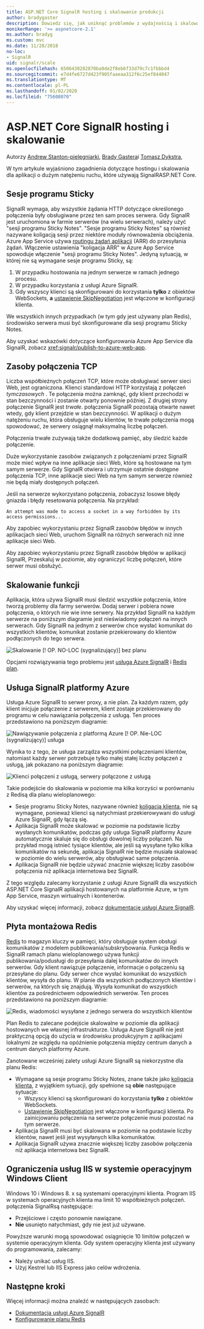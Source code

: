 ```yaml
---
title: ASP.NET Core SignalR hosting i skalowanie produkcji
author: bradygaster
description: Dowiedz się, jak uniknąć problemów z wydajnością i skalowaniem w aplikacjach korzystających z ASP.NET Core SignalR.
monikerRange: '>= aspnetcore-2.1'
ms.author: bradyg
ms.custom: mvc
ms.date: 11/28/2018
no-loc:
- SignalR
uid: signalr/scale
ms.openlocfilehash: 6506430202870ba9de2f8eb6f33d79c7c1fbbbd4
ms.sourcegitcommit: e7d4fe6727d423f905faaeaa312f6c25ef844047
ms.translationtype: MT
ms.contentlocale: pl-PL
ms.lasthandoff: 01/02/2020
ms.locfileid: "75608070"
---
```

# <a name="aspnet-core-opno-locsignalr-hosting-and-scaling"></a>ASP.NET Core SignalR hosting i skalowanie

Autorzy [Andrew Stanton-pielęgniarki](https://twitter.com/anurse), [Brady Gastera](https://twitter.com/bradygaster)i [Tomasz Dykstra](https://github.com/tdykstra),

W tym artykule wyjaśniono zagadnienia dotyczące hostingu i skalowania dla aplikacji o dużym natężeniu ruchu, które używają SignalRASP.NET Core.

## <a name="sticky-sessions"></a>Sesje programu Sticky

SignalR wymaga, aby wszystkie żądania HTTP dotyczące określonego połączenia były obsługiwane przez ten sam proces serwera. Gdy SignalR jest uruchomiona w farmie serwerów (na wielu serwerach), należy użyć "sesji programu Sticky Notes". "Sesje programu Sticky Notes" są również nazywane koligacją sesji przez niektóre moduły równoważenia obciążenia. Azure App Service używa [routingu żądań aplikacji](https://docs.microsoft.com/iis/extensions/planning-for-arr/application-request-routing-version-2-overview) (ARR) do przesyłania żądań. Włączenie ustawienia "koligacja ARR" w Azure App Service spowoduje włączenie "sesji programu Sticky Notes". Jedyną sytuacją, w której nie są wymagane sesje programu Sticky, są:

1. W przypadku hostowania na jednym serwerze w ramach jednego procesu.
1. W przypadku korzystania z usługi Azure SignalR.
1. Gdy wszyscy klienci są skonfigurowani do korzystania **tylko** z obiektów WebSockets, **a** [ustawienie SkipNegotiation](xref:signalr/configuration#configure-additional-options) jest włączone w konfiguracji klienta.

We wszystkich innych przypadkach (w tym gdy jest używany plan Redis), środowisko serwera musi być skonfigurowane dla sesji programu Sticky Notes.

Aby uzyskać wskazówki dotyczące konfigurowania Azure App Service dla SignalR, zobacz <xref:signalr/publish-to-azure-web-app>.

## <a name="tcp-connection-resources"></a>Zasoby połączenia TCP

Liczba współbieżnych połączeń TCP, które może obsługiwać serwer sieci Web, jest ograniczona. Klienci standardowi HTTP korzystają z połączeń *tymczasowych* . Te połączenia można zamknąć, gdy klient przechodzi w stan bezczynności i zostanie otwarty ponownie później. Z drugiej strony połączenie SignalR jest *trwałe*. połączenia SignalR pozostają otwarte nawet wtedy, gdy klient przejdzie w stan bezczynności. W aplikacji o dużym natężeniu ruchu, która obsługuje wielu klientów, te trwałe połączenia mogą spowodować, że serwery osiągnął maksymalną liczbę połączeń.

Połączenia trwałe zużywają także dodatkową pamięć, aby śledzić każde połączenie.

Duże wykorzystanie zasobów związanych z połączeniami przez SignalR może mieć wpływ na inne aplikacje sieci Web, które są hostowane na tym samym serwerze. Gdy SignalR otwiera i utrzymuje ostatnie dostępne połączenia TCP, inne aplikacje sieci Web na tym samym serwerze również nie będą miały dostępnych połączeń.

Jeśli na serwerze wykorzystano połączenia, zobaczysz losowe błędy gniazda i błędy resetowania połączenia. Na przykład:

```
An attempt was made to access a socket in a way forbidden by its access permissions...
```

Aby zapobiec wykorzystaniu przez SignalR zasobów błędów w innych aplikacjach sieci Web, uruchom SignalR na różnych serwerach niż inne aplikacje sieci Web.

Aby zapobiec wykorzystaniu przez SignalR zasobów błędów w aplikacji SignalR, Przeskaluj w poziomie, aby ograniczyć liczbę połączeń, które serwer musi obsłużyć.

## <a name="scale-out"></a>Skalowanie funkcji

Aplikacja, która używa SignalR musi śledzić wszystkie połączenia, które tworzą problemy dla farmy serwerów. Dodaj serwer i pobiera nowe połączenia, o których nie wie inne serwery. Na przykład SignalR na każdym serwerze na poniższym diagramie jest nieświadomy połączeń na innych serwerach. Gdy SignalR na jednym z serwerów chce wysłać komunikat do wszystkich klientów, komunikat zostanie przekierowany do klientów podłączonych do tego serwera.

![Skalowanie [! OP. NO-LOC (sygnalizujący)] bez planu](scale/_static/scale-no-backplane.png)

Opcjami rozwiązywania tego problemu jest [usługa Azure SignalR](#azure-signalr-service) i [Redis plan](#redis-backplane).

## <a name="azure-opno-locsignalr-service"></a>Usługa SignalR platformy Azure

Usługa Azure SignalR to serwer proxy, a nie plan. Za każdym razem, gdy klient inicjuje połączenie z serwerem, klient zostaje przekierowany do programu w celu nawiązania połączenia z usługą. Ten proces przedstawiono na poniższym diagramie:

![Nawiązywanie połączenia z platformą Azure [! OP. Nie-LOC (sygnalizujący)] usługa](scale/_static/azure-signalr-service-one-connection.png)

Wynika to z tego, że usługa zarządza wszystkimi połączeniami klientów, natomiast każdy serwer potrzebuje tylko małej stałej liczby połączeń z usługą, jak pokazano na poniższym diagramie:

![Klienci połączeni z usługą, serwery połączone z usługą](scale/_static/azure-signalr-service-multiple-connections.png)

Takie podejście do skalowania w poziomie ma kilka korzyści w porównaniu z Redisą dla planu wieloplanowego:

* Sesje programu Sticky Notes, nazywane również [koligacją klienta](/iis/extensions/configuring-application-request-routing-arr/http-load-balancing-using-application-request-routing#step-3---configure-client-affinity), nie są wymagane, ponieważ klienci są natychmiast przekierowywani do usługi Azure SignalR, gdy łączą się.
* Aplikacja SignalR może skalować w poziomie na podstawie liczby wysłanych komunikatów, podczas gdy usługa SignalR platformy Azure automatycznie skaluje się do obsługi dowolnej liczby połączeń. Na przykład mogą istnieć tysiące klientów, ale jeśli są wysyłane tylko kilka komunikatów na sekundę, aplikacja SignalR nie będzie musiała skalować w poziomie do wielu serwerów, aby obsługiwać same połączenia.
* Aplikacja SignalR nie będzie używać znacznie większej liczby zasobów połączenia niż aplikacja internetowa bez SignalR.

Z tego względu zalecamy korzystanie z usługi Azure SignalR dla wszystkich ASP.NET Core SignalR aplikacji hostowanych na platformie Azure, w tym App Service, maszyn wirtualnych i kontenerów.

Aby uzyskać więcej informacji, zobacz [dokumentację usługi Azure SignalR](/azure/azure-signalr/signalr-overview).

## <a name="redis-backplane"></a>Płyta montażowa Redis

[Redis](https://redis.io/) to magazyn kluczy w pamięci, który obsługuje system obsługi komunikatów z modelem publikowania/subskrybowania. Funkcja Redis w SignalR ramach planu wieloplanowego używa funkcji publikowania/podusługi do przesyłania dalej komunikatów do innych serwerów. Gdy klient nawiązuje połączenie, informacje o połączeniu są przesyłane do planu. Gdy serwer chce wysłać komunikat do wszystkich klientów, wysyła do planu. W planie dla wszystkich podłączonych klientów i serwerów, na których się znajdują. Wysyła komunikat do wszystkich klientów za pośrednictwem odpowiednich serwerów. Ten proces przedstawiono na poniższym diagramie:

![Redis, wiadomości wysyłane z jednego serwera do wszystkich klientów](scale/_static/redis-backplane.png)

Plan Redis to zalecane podejście skalowalne w poziomie dla aplikacji hostowanych we własnej infrastrukturze. Usługa Azure SignalR nie jest praktyczną opcją do użycia w środowisku produkcyjnym z aplikacjami lokalnymi ze względu na opóźnienie połączenia między centrum danych a centrum danych platformy Azure.

Zanotowane wcześniej zalety usługi Azure SignalR są niekorzystne dla planu Redis:

* Wymagane są sesje programu Sticky Notes, znane także jako [koligacja klienta](/iis/extensions/configuring-application-request-routing-arr/http-load-balancing-using-application-request-routing#step-3---configure-client-affinity), z wyjątkiem sytuacji, gdy spełnione są **obie** następujące sytuacje:
  * Wszyscy klienci są skonfigurowani do korzystania **tylko** z obiektów WebSockets.
  * [Ustawienie SkipNegotiation](xref:signalr/configuration#configure-additional-options) jest włączone w konfiguracji klienta. 
   Po zainicjowaniu połączenia na serwerze połączenie musi pozostać na tym serwerze.
* Aplikacja SignalR musi być skalowana w poziomie na podstawie liczby klientów, nawet jeśli jest wysyłanych kilka komunikatów.
* Aplikacja SignalR używa znacznie większej liczby zasobów połączenia niż aplikacja internetowa bez SignalR.

## <a name="iis-limitations-on-windows-client-os"></a>Ograniczenia usług IIS w systemie operacyjnym Windows Client

Windows 10 i Windows 8. x są systemami operacyjnymi klienta. Program IIS w systemach operacyjnych klienta ma limit 10 współbieżnych połączeń. połączenia SignalRsą następujące:

* Przejściowe i często ponownie nawiązane.
* **Nie** usunięto natychmiast, gdy nie jest już używane.

Powyższe warunki mogą spowodować osiągnięcie 10 limitów połączeń w systemie operacyjnym klienta. Gdy system operacyjny klienta jest używany do programowania, zalecamy:

* Należy unikać usług IIS.
* Użyj Kestrel lub IIS Express jako celów wdrożenia.

## <a name="next-steps"></a>Następne kroki

Więcej informacji można znaleźć w następujących zasobach:

* [Dokumentacja usługi Azure SignalR](/azure/azure-signalr/signalr-overview)
* [Konfigurowanie planu Redis](xref:signalr/redis-backplane)
